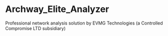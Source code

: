 # Archway_Elite_Analyzer
Professional network analysis solution by EVMG Technologies (a Controlled Compromise LTD subsidiary)
